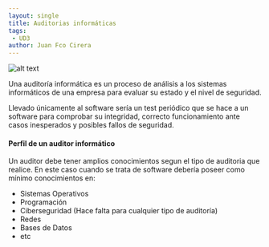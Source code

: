 ```yaml
---
layout: single
title: Auditorias informáticas
tags:
 - UD3
author: Juan Fco Cirera
---
```


![alt text](https://www.unir.net/wp-content/uploads/2020/04/sety.jpg "Banner")


Una auditoría informática es un proceso de análisis a los sistemas informáticos de una empresa para evaluar su estado y el nivel de seguridad.

Llevado únicamente al software sería un test periódico que se hace a un software para comprobar su integridad, correcto funcionamiento ante casos inesperados 
y posibles fallos de seguridad.


#### Perfil de un auditor informático

Un auditor debe tener amplios conocimientos segun el tipo de auditoria que realice. En este caso cuando se trata de software debería poseer como mínimo conocimientos en:

* Sistemas Operativos
* Programación
* Ciberseguridad (Hace falta para cualquier tipo de auditoría)
* Redes 
* Bases de Datos
* etc

